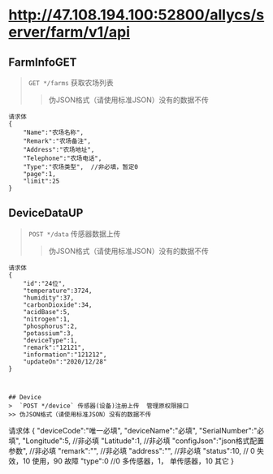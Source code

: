 # http://47.108.194.100:52800/allycs/server/farm/v1/api

## FarmInfoGET
>  `GET */farms` 获取农场列表
>> 伪JSON格式（请使用标准JSON）没有的数据不传
``` 
请求体
{
	"Name":"农场名称",
	"Remark":"农场备注",
	"Address":"农场地址",
	"Telephone":"农场电话",
	"Type":"农场类型",	//非必填，暂定0
	"page":1,
	"limit":25
}
``` 

## DeviceDataUP
>  `POST */data` 传感器数据上传
>> 伪JSON格式（请使用标准JSON）没有的数据不传
``` 
请求体
{
	"id":"24位",
	"temperature":3724,
	"humidity":37,
	"carbonDioxide":34,
	"acidBase":5,
	"nitrogen":1,
	"phosphorus":2,
	"potassium":3,
	"deviceType":1,
	"remark":"12121",
	"information":"121212",
	"updateOn":"2020/12/28"
}


```

```

## Device
>  `POST */device` 传感器(设备)注册上传  管理原权限接口
>> 伪JSON格式（请使用标准JSON）没有的数据不传
``` 
请求体
{
	"deviceCode":"唯一必填",
	"deviceName":"必填",
	"SerialNumber":"必填",
	"Longitude":5,		//非必填
	"Latitude":1,		//非必填
	"configJson":"json格式配置参数",	//非必填
	"remark":"",		//非必填
	"address":"",		//非必填
	"status":10,		// 0 失效，10 使用，90 故障
	"type":0			//0 多传感器，1， 单传感器，10 其它
}


```